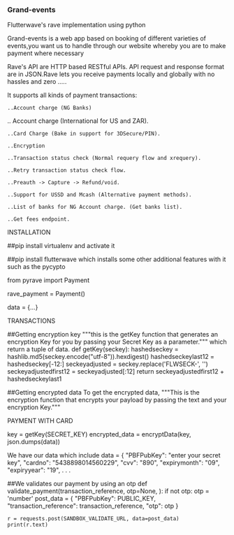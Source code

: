 ### Grand-events
Flutterwave's rave implementation using python


Grand-events is a web app based on booking of different varieties of events,you want us to handle through our website whereby you are to make payment where necessary

Rave's API are HTTP based RESTful APIs. API request and response format are in JSON.Rave lets you receive payments locally and globally with no hassles and zero .....


It supports all kinds of payment transactions:

    ..Account charge (NG Banks)

   .. Account charge (International for US and ZAR).

    ..Card Charge (Bake in support for 3DSecure/PIN).

    ..Encryption

    ..Transaction status check (Normal requery flow and xrequery).

    ..Retry transaction status check flow.

    ..Preauth -> Capture -> Refund/void.

    ..Support for USSD and Mcash (Alternative payment methods).

    ..List of banks for NG Account charge. (Get banks list).

    ..Get fees endpoint.



INSTALLATION

##pip install virtualenv and activate it

##pip install flutterwave which installs some other additional features with it such as the pycypto

from pyrave import Payment
   
rave_payment = Payment()

data = {...}


TRANSACTIONS
 
 ##Getting encryption key
 """this is the getKey function that generates an encryption Key for you by passing your Secret Key as a parameter.""" which
 return a tuple of data.
 def getKey(seckey):
    hashedseckey = hashlib.md5(seckey.encode("utf-8")).hexdigest()
    hashedseckeylast12 = hashedseckey[-12:]
    seckeyadjusted = seckey.replace('FLWSECK-', '')
    seckeyadjustedfirst12 = seckeyadjusted[:12]
    return seckeyadjustedfirst12 + hashedseckeylast1


##Getting encrypted data
To get the encrypted data,  """This is the encryption function that encrypts your payload by passing the text and your 
encryption Key."""

PAYMENT WITH CARD

key = getKey(SECRET_KEY)
encrypted_data = encryptData(key, json.dumps(data))

We have our data which include
    data = {
        "PBFPubKey": "enter your secret key",
        "cardno": "5438898014560229",
        "cvv": "890",
        "expirymonth": "09",
        "expiryyear": "19",
        .
        .
        .
        
##We validates our payment by using an otp
def validate_payment(transaction_reference, otp=None, ):
    if not otp:
        otp = 'number'
        post_data = {
        "PBFPubKey": PUBLIC_KEY,
        "transaction_reference": transaction_reference, 
        "otp": otp
    }

    r = requests.post(SANDBOX_VALIDATE_URL, data=post_data)
    print(r.text)

